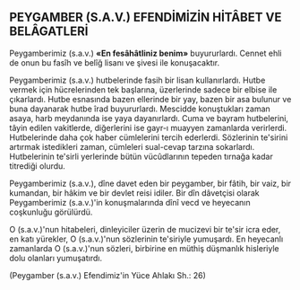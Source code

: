 ## PEYGAMBER (S.A.V.) EFENDİMİZİN HİTÂBET VE BELÂGATLERİ

Peygamberimiz (s.a.v.) **«En fesâhâtliniz be­nim»** buyururlardı. Cennet ehli de onun bu fasîh ve belîğ lisanı ve şivesi ile konuşacaktır.

Peygamberimiz (s.a.v.) hutbelerinde fasih bir lisan kullanırlardı. Hutbe vermek için hücrelerinden tek başlarına, üzerlerinde sadece bir elbise ile çıkarlardı. Hutbe esnasında bazen el­lerinde bir yay, bazen bir asa bulunur ve buna dayanarak hutbe îrad buyururlardı. Mescidde konuştukları zaman asaya, harb meydanında ise yaya dayanırlardı. Cuma ve bayram hutbelerini, tâyin edilen vakitlerde, diğerlerini ise gayr-ı mu­ayyen zamanlarda verirlerdi. Hutbelerinde da­ha çok haber cümlelerini tercih ederlerdi. Söz­lerinin te'sirini artırmak istedikleri zaman, cüm­leleri sual-cevap tarzına sokarlardı. Hutbeleri­nin te'sirli yerlerinde bütün vücûdlarının tepe­den tırnağa kadar titrediği olurdu.

Peygamberimiz (s.a.v.), dîne davet eden bir peygamber, bir fâtih, bir vaiz, bir kumandan, bir hâkim ve bir devlet reisi idiler. Bir dîn dâvetçisi olarak Peygamberimiz (s.a.v.)'in konuşmalarında dînî vecd ve heyecanın coşkunluğu görülürdü.

O (s.a.v.)'nun hitabeleri, dinleyiciler üzerin de mucizevi bir te'sir icra eder, en katı yürekler, O (s.a.v.)'nun sözlerinin te'siriyle yumuşardı. En heyecanlı zamanlarda O (s.a.v.)'nun sözleri, birbirine en müthiş düşmanlık hisleriyle dolu olanları yumuşatırdı.

(Peygamber (s.a.v.) Efendimiz'in Yüce Ahlakı Sh.: 26)

